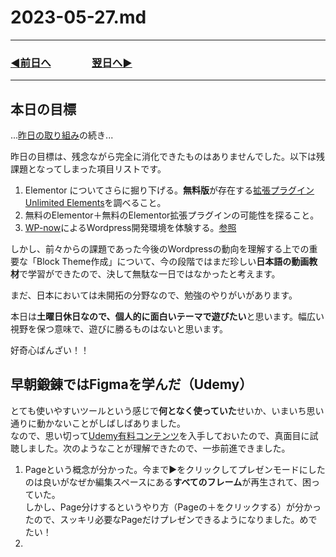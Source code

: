 # 2023-05-27.md
---
### [◀️前日へ](https://github.com/yuasys/chatty-journal/blob/main/2023/05/2023-05-26.md)&emsp;&emsp;&emsp;&emsp;[翌日へ▶️](https://github.com/yuasys/chatty-journal/blob/main/2023/05/2023-05-28.md)
---

## 本日の目標

...[昨日の取り組み](https://github.com/yuasys/chatty-journal/blob/main/2023/05/2023-05-26.md)の続き...  

昨日の目標は、残念ながら完全に消化できたものはありませんでした。以下は残課題となってしまった項目リストです。

1. Elementor についてさらに掘り下げる。<b>無料版</b>が存在する[拡張プラグインUnlimited Elements](https://youtu.be/HEI1eGlWFOo)を調べること。
2. 無料のElementor＋無料のElementor拡張プラグインの可能性を探ること。
3. [WP-now](https://www.youtube.com/watch?v=kKLoKHQrVIA)によるWordpress開発環境を体験する。[参照](https://github.com/yuasys/chatty-journal/blob/main/2023/05/2023-05-25.md#%E6%9C%AC%E6%97%A5%E3%81%AE%E6%96%B0%E7%99%BA%E8%A6%8B%E9%A9%9A%E3%81%84%E3%81%9F%E3%83%8B%E3%83%A5%E3%83%BC%E3%82%B9%E3%81%AA%E3%81%A9)

しかし、前々からの課題であった今後のWordpressの動向を理解する上での重要な「Block Theme作成」について、今の段階ではまだ珍しい<b>日本語の動画教材</b>で学習ができたので、決して無駄な一日ではなかったと考えます。  

まだ、日本においては未開拓の分野なので、勉強のやりがいがあります。

本日は<b>土曜日休日なので、個人的に面白いテーマで遊びたい</b>と思います。幅広い視野を保つ意味で、遊びに勝るものはないと思います。  

好奇心ばんざい！！  

## 早朝鍛錬ではFigmaを学んだ（Udemy）

とても使いやすいツールという感じで<b>何となく使っていた</b>せいか、いまいち思い通りに動かないことがしばしばありました。  
なので、思い切って[Udemy有料コンテンツ](https://www.udemy.com/course/chanto-xd/)を入手しておいたので、真面目に試聴しました。次のようなことが理解できたので、一歩前進できました。

1. Pageという概念が分かった。今まで▶をクリックしてプレゼンモードにしたのは良いがなぜか編集スペースにある<b>すべてのフレーム</b>が再生されて、困っていた。<br>しかし、Page分けするというやり方（Pageの＋をクリックする）が分かったので、スッキリ必要なPageだけプレゼンできるようになりました。めでたい！
2. 
